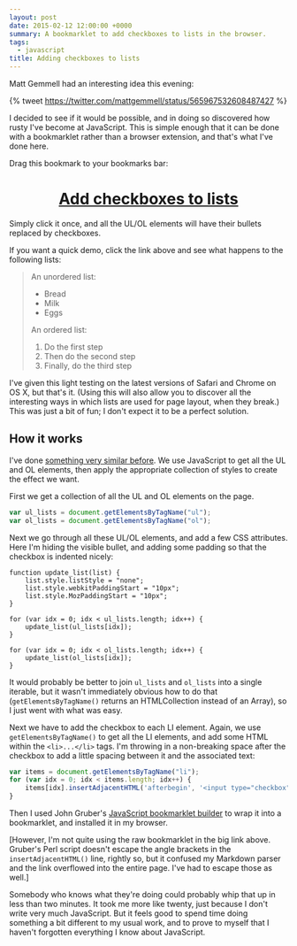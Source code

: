 ```yaml
---
layout: post
date: 2015-02-12 12:00:00 +0000
summary: A bookmarklet to add checkboxes to lists in the browser.
tags:
  - javascript
title: Adding checkboxes to lists
---
```


Matt Gemmell had an interesting idea this evening:

{% tweet https://twitter.com/mattgemmell/status/565967532608487427 %}

I decided to see if it would be possible, and in doing so discovered how rusty I've become at JavaScript. This is simple enough that it can be done with a bookmarklet rather than a browser extension, and that's what I've done here.

Drag this bookmark to your bookmarks bar:

<p><center><h1><a href="javascript:var%20ul_lists%20=%20document.getElementsByTagName(%22ul%22);var%20ol_lists%20=%20document.getElementsByTagName(%22ol%22);function%20update_list(list)%20{list.style.listStyle%20=%20%22none%22;list.style.webkitPaddingStart%20=%20%2210px%22;list.style.MozPaddingStart%20=%20%2210px%22;}for%20(var%20idx%20=%200;%20idx%20<%20ul_lists.length;%20idx++)%20{update_list(ul_lists[idx]);}for%20(var%20idx%20=%200;%20idx%20<%20ol_lists.length;%20idx++)%20{update_list(ol_lists[idx]);}var%20items%20=%20document.getElementsByTagName(%22li%22);for%20(var%20idx%20=%200;%20idx%20<%20items.length;%20idx++)%20{items[idx].insertAdjacentHTML(%27afterbegin%27,%20%27%3Cinput%20type=%22checkbox%22%20style=%22font-size:%201.5em;%22%3E&nbsp;%27);}">Add checkboxes to lists</a></h1></center></p>

Simply click it once, and all the UL/OL elements will have their bullets replaced by checkboxes.

If you want a quick demo, click the link above and see what happens to the following lists:

> An unordered list:
>
> * Bread
> * Milk
> * Eggs
>
> An ordered list:
>
> 1. Do the first step
> 2. Then do the second step
> 3. Finally, do the third step

I've given this light testing on the latest versions of Safari and Chrome on OS X, but that's it. (Using this will also allow you to discover all the interesting ways in which lists are used for page layout, when they break.) This was just a bit of fun; I don't expect it to be a perfect solution.

## How it works

I've done [something very similar before](/2013/google-maps/). We use JavaScript to get all the UL and OL elements, then apply the appropriate collection of styles to create the effect we want.

First we get a collection of all the UL and OL elements on the page.

```javascript
var ul_lists = document.getElementsByTagName("ul");
var ol_lists = document.getElementsByTagName("ol");
```

Next we go through all these UL/OL elements, and add a few CSS attributes. Here I'm hiding the visible bullet, and adding some padding so that the checkbox is indented nicely:

```
function update_list(list) {
    list.style.listStyle = "none";
    list.style.webkitPaddingStart = "10px";
    list.style.MozPaddingStart = "10px";
}

for (var idx = 0; idx < ul_lists.length; idx++) {
    update_list(ul_lists[idx]);
}

for (var idx = 0; idx < ol_lists.length; idx++) {
    update_list(ol_lists[idx]);
}
```

It would probably be better to join `ul_lists` and `ol_lists` into a single iterable, but it wasn't immediately obvious how to do that (`getElementsByTagName()` returns an HTMLCollection instead of an Array), so I just went with what was easy.

Next we have to add the checkbox to each LI element. Again, we use `getElementsByTagName()` to get all the LI elements, and add some HTML within the `<li>...</li>` tags. I'm throwing in a non-breaking space after the checkbox to add a little spacing between it and the associated text:

```javascript
var items = document.getElementsByTagName("li");
for (var idx = 0; idx < items.length; idx++) {
    items[idx].insertAdjacentHTML('afterbegin', '<input type="checkbox" style="font-size: 1.5em;">&nbsp;');
}
```

Then I used John Gruber's [JavaScript bookmarklet builder][1] to wrap it into a bookmarklet, and installed it in my browser.

[However, I'm not quite using the raw bookmarklet in the big link above. Gruber's Perl script doesn't escape the angle brackets in the `insertAdjacentHTML()` line, rightly so, but it confused my Markdown parser and the link overflowed into the entire page. I've had to escape those as well.]

Somebody who knows what they're doing could probably whip that up in less than two minutes. It took me more like twenty, just because I don't write very much JavaScript. But it feels good to spend time doing something a bit different to my usual work, and to prove to myself that I haven't forgotten everything I know about JavaScript.

[1]: http://daringfireball.net/2007/03/javascript_bookmarklet_builder
